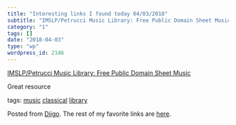 ```yaml
---
title: "Interesting links I found today 04/03/2018"
subtitle: "IMSLP/Petrucci Music Library: Free Public Domain Sheet Music"
category: "1"
tags: []
date: "2018-04-03"
type: "wp"
wordpress_id: 2146
---
```

[IMSLP/Petrucci Music Library: Free Public Domain Sheet Music](http://imslp.org/wiki/Main_Page) 

Great resource

 tags: [music](https://www.diigo.com/user/pitosalas/music) [classical](https://www.diigo.com/user/pitosalas/classical) [library](https://www.diigo.com/user/pitosalas/library)

Posted from [Diigo](https://www.diigo.com). The rest of my favorite links are [here](https://www.diigo.com/user/pitosalas).